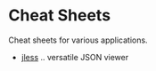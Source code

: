 # Cheat Sheets
Cheat sheets for various applications.

+ [jless](jless.md) .. versatile JSON viewer
